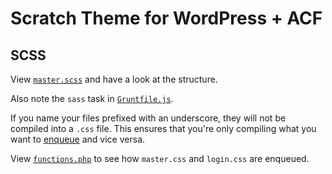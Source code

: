 # Scratch Theme for WordPress + ACF

## SCSS

View [`master.scss`](https://github.com/zackphilipps/scratch-theme/blob/master/scss/master.scss) and have a look at the structure.

Also note the `sass` task in [`Gruntfile.js`](https://github.com/zackphilipps/scratch-theme/blob/master/grunt/Gruntfile.js).

If you name your files prefixed with an underscore, they will not be compiled into a `.css` file. This ensures that you're only compiling what you want to [enqueue](http://codex.wordpress.org/Function_Reference/wp_enqueue_style) and vice versa.

View [`functions.php`](https://github.com/zackphilipps/scratch-theme/blob/master/functions.php) to see how `master.css` and `login.css` are enqueued.
